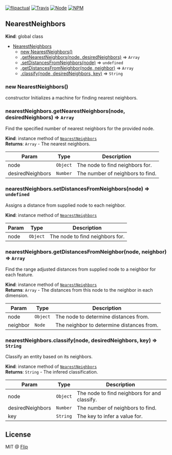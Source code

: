 [![flipactual](https://img.shields.io/badge/😋-flipactual-43A6F6.svg?style=flat-square)](https://flipactual.com/)
[![Travis](https://img.shields.io/travis/flipactual/nearest-neighbors.svg?style=flat-square)](https://travis-ci.org/flipactual/nearest-neighbors/)
[![Node](https://img.shields.io/node/v/nearest-neighbors.svg?style=flat-square)](http://npmjs.com/package/nearest-neighbors)
[![NPM](https://img.shields.io/npm/v/nearest-neighbors.svg?style=flat-square)](http://npmjs.com/package/nearest-neighbors)

<a name="NearestNeighbors"></a>

## NearestNeighbors
**Kind**: global class  

* [NearestNeighbors](#NearestNeighbors)
    * [new NearestNeighbors()](#new_NearestNeighbors_new)
    * [.getNearestNeighbors(node, desiredNeighbors)](#NearestNeighbors+getNearestNeighbors) ⇒ <code>Array</code>
    * [.setDistancesFromNeighbors(node)](#NearestNeighbors+setDistancesFromNeighbors) ⇒ <code>undefined</code>
    * [.getDistancesFromNeighbor(node, neighbor)](#NearestNeighbors+getDistancesFromNeighbor) ⇒ <code>Array</code>
    * [.classify(node, desiredNeighbors, key)](#NearestNeighbors+classify) ⇒ <code>String</code>

<a name="new_NearestNeighbors_new"></a>

### new NearestNeighbors()
constructor
Initializes a machine for finding nearest neighbors.

<a name="NearestNeighbors+getNearestNeighbors"></a>

### nearestNeighbors.getNearestNeighbors(node, desiredNeighbors) ⇒ <code>Array</code>
Find the specified number of nearest neighbors for the provided node.

**Kind**: instance method of <code>[NearestNeighbors](#NearestNeighbors)</code>  
**Returns**: <code>Array</code> - The nearest neighbors.  

| Param | Type | Description |
| --- | --- | --- |
| node | <code>Object</code> | The node to find neighbors for. |
| desiredNeighbors | <code>Number</code> | The number of neighbors to find. |

<a name="NearestNeighbors+setDistancesFromNeighbors"></a>

### nearestNeighbors.setDistancesFromNeighbors(node) ⇒ <code>undefined</code>
Assigns a distance from supplied node to each neighbor.

**Kind**: instance method of <code>[NearestNeighbors](#NearestNeighbors)</code>  

| Param | Type | Description |
| --- | --- | --- |
| node | <code>Object</code> | The node to find neighbors for. |

<a name="NearestNeighbors+getDistancesFromNeighbor"></a>

### nearestNeighbors.getDistancesFromNeighbor(node, neighbor) ⇒ <code>Array</code>
Find the range adjusted distances from supplied node to a neighbor for each
feature.

**Kind**: instance method of <code>[NearestNeighbors](#NearestNeighbors)</code>  
**Returns**: <code>Array</code> - The distances from this node to the neighbor in each dimension.  

| Param | Type | Description |
| --- | --- | --- |
| node | <code>Object</code> | The node to determine distances from. |
| neighbor | <code>Node</code> | The neighbor to determine distances from. |

<a name="NearestNeighbors+classify"></a>

### nearestNeighbors.classify(node, desiredNeighbors, key) ⇒ <code>String</code>
Classify an entity based on its neighbors.

**Kind**: instance method of <code>[NearestNeighbors](#NearestNeighbors)</code>  
**Returns**: <code>String</code> - The infered classification.  

| Param | Type | Description |
| --- | --- | --- |
| node | <code>Object</code> | The node to find neighbors for and classify. |
| desiredNeighbors | <code>Number</code> | The number of neighbors to find. |
| key | <code>String</code> | The key to infer a value for. |


## License

MIT @ [Flip](https://github.com/flipactual)
